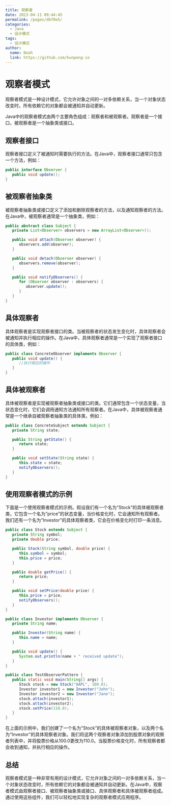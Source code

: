 ```yaml
---
title: 观察者
date: 2023-04-11 09:44:45
permalink: /pages/dbf0e5/
categories:
  - Java
  - 设计模式
tags:
  - 设计模式
author: 
  name: Noah
  link: https://github.com/kunpeng-io
---
```

# 观察者模式

观察者模式是一种设计模式，它允许对象之间的一对多依赖关系，当一个对象状态改变时，所有依赖它的对象都会被通知并自动更新。

Java中的观察者模式由两个主要角色组成：观察者和被观察者。观察者是一个接口，被观察者是一个抽象类或接口。

## 观察者接口

观察者接口定义了被通知时需要执行的方法。在Java中，观察者接口通常只包含一个方法，例如：

```java
public interface Observer {
   public void update();
}
```

## 被观察者抽象类

被观察者抽象类或接口定义了添加和删除观察者的方法，以及通知观察者的方法。在Java中，被观察者通常是一个抽象类，例如：

```java
public abstract class Subject {
   private List<Observer> observers = new ArrayList<Observer>();

   public void attach(Observer observer) {
      observers.add(observer);
   }

   public void detach(Observer observer) {
      observers.remove(observer);
   }

   public void notifyObservers() {
      for (Observer observer : observers) {
         observer.update();
      }
   }
}
```

## 具体观察者

具体观察者是实现观察者接口的类。当被观察者的状态发生变化时，具体观察者会被通知并执行相应的操作。在Java中，具体观察者通常是一个实现了观察者接口的具体类，例如：

```java
public class ConcreteObserver implements Observer {
   public void update() {
      //执行相应的操作
   }
}
```

## 具体被观察者

具体被观察者是实现被观察者抽象类或接口的类。它们通常包含一个状态变量，当状态变化时，它们会调用通知方法通知所有观察者。在Java中，具体被观察者通常是一个继承自被观察者抽象类的具体类，例如：

```java
public class ConcreteSubject extends Subject {
   private String state;

   public String getState() {
      return state;
   }

   public void setState(String state) {
      this.state = state;
      notifyObservers();
   }
}
```

## 使用观察者模式的示例

下面是一个使用观察者模式的示例。假设我们有一个名为“Stock”的具体被观察者类，它包含一个名为“price”的状态变量，当价格变化时，它会通知所有观察者。我们还有一个名为“Investor”的具体观察者类，它会在价格变化时打印一条消息。

```java
public class Stock extends Subject {
   private String symbol;
   private double price;

   public Stock(String symbol, double price) {
      this.symbol = symbol;
      this.price = price;
   }

   public double getPrice() {
      return price;
   }

   public void setPrice(double price) {
      this.price = price;
      notifyObservers();
   }
}

public class Investor implements Observer {
   private String name;

   public Investor(String name) {
      this.name = name;
   }

   public void update() {
      System.out.println(name + " received update");
   }
}

public class TestObserverPattern {
   public static void main(String[] args) {
      Stock stock = new Stock("AAPL", 100.0);
      Investor investor1 = new Investor("John");
      Investor investor2 = new Investor("Jane");
      stock.attach(investor1);
      stock.attach(investor2);
      stock.setPrice(110.0);
   }
}
```

在上面的示例中，我们创建了一个名为“Stock”的具体被观察者对象，以及两个名为“Investor”的具体观察者对象。我们将这两个观察者对象添加到股票对象的观察者列表中，并将股票价格从100.0更改为110.0。当股票价格变化时，所有观察者都会收到通知，并执行相应的操作。

## 总结

观察者模式是一种非常有用的设计模式，它允许对象之间的一对多依赖关系，当一个对象状态改变时，所有依赖它的对象都会被通知并自动更新。在Java中，观察者模式由观察者接口、被观察者抽象类或接口、具体观察者和具体被观察者组成。通过使用这些组件，我们可以轻松地实现复杂的观察者模式应用程序。